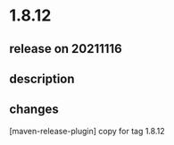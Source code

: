 # 1.8.12

## release on 20211116
## description
## changes
[maven-release-plugin] copy for tag 1.8.12

